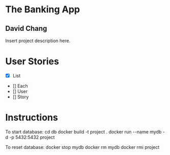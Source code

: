 # The Banking App
## David Chang
Insert project description here.

# User Stories
- [x] List
- [] Each
- [] User
- [] Story

# Instructions
To start database:
cd db
docker build -t project .
docker run --name mydb -d -p 5432:5432 project

To reset database:
docker stop mydb
docker rm mydb
docker rmi project
